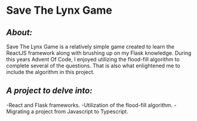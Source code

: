 # Save The Lynx Game

## _About:_

Save The Lynx Game is a relatively simple game created to learn
the ReactJS framework along with brushing up on my Flask knowledge.
During this years Advent Of Code, I enjoyed utilizing the flood-fill algorithm
to complete several of the questions. That is also what enlightened me to
include the algorithm in this project.

## _A project to delve into:_

-React and Flask frameworks.
-Utilization of the flood-fill algorithm.
-Migrating a project from Javascript to Typescript.